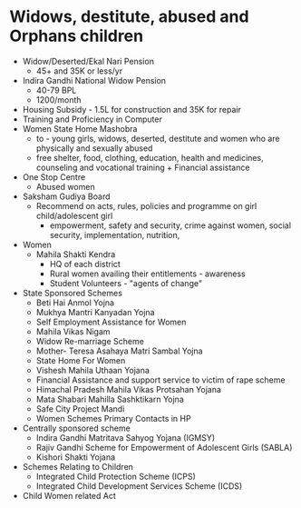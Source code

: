# Widows, destitute, abused and Orphans children
* Widow/Deserted/Ekal Nari Pension
	* 45+ and 35K or less/yr
* Indira Gandhi National Widow Pension
	* 40-79 BPL
	* 1200/month
* Housing Subsidy - 1.5L for construction and 35K for repair
* Training and Proficiency in Computer
* Women State Home Mashobra
	* to - young girls, widows, deserted, destitute and women who are physically and sexually abused
	* free shelter, food, clothing, education, health and medicines, counseling and vocational training + Financial assistance
* One Stop Centre
	* Abused women
* Saksham Gudiya Board
	* Recommend on acts, rules, policies and programme on girl child/adolescent girl
		* empowerment, safety and security, crime against women, social security, implementation, nutrition, 
* Women
	* Mahila Shakti Kendra
		* HQ of each district
		* Rural women availing their entitlements - awareness
		* Student Volunteers - "agents of change"
* State Sponsored Schemes
	* Beti Hai Anmol Yojna
	* Mukhya Mantri Kanyadan Yojna
	* Self Employment Assistance for Women
	* Mahila Vikas Nigam
	* Widow Re-marriage Scheme
	* Mother- Teresa Asahaya Matri Sambal Yojna
	* State Home For Women
	* Vishesh Mahila Uthaan Yojana
	* Financial Assistance and support service to victim of rape scheme
	* Himachal Pradesh Mahila Vikas Protsahan Yojana
	* Mata Shabari Mahilla Sashktikarn Yojna
	* Safe City Project Mandi
	* Women Schemes Primary Contacts in HP
* Centrally sponsored scheme
	* Indira Gandhi Matritava Sahyog Yojana (IGMSY)
	* Rajiv Gandhi Scheme for Empowerment of Adolescent Girls (SABLA)
	* Kishori Shakti Yojana
* Schemes Relating to Children
	* Integrated Child Protection Scheme (ICPS)
	* Integrated Child Development Services Scheme (ICDS)
* Child Women related Act